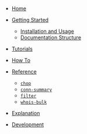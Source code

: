 
- [Home](/)

- [Getting Started](about/)
  - [Installation and Usage](about/install.md)
  - [Documentation Structure](about/docs.md)

- [Tutorials](tutorials/)

- [How To](how-to/)
  <!-- - [Working with IP Addresses](how-to/ip.md) -->

- [Reference](reference/)
  - [`chop`](reference/chop.md)
  - [`conn-summary`](reference/conn-summary.md)
  - [`filter`](reference/filter.md)
  - [`whois-bulk`](reference/whois-bulk.md)
  <!-- - [`zannotate`](reference/zannotate.md) -->

- [Explanation](explanation/)

- [Development](development.md)